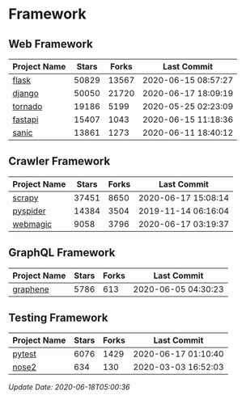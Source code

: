 # Framework

## Web Framework

| Project Name | Stars | Forks | Last Commit |
| ------------ | ----- | ----- | ----------- |
| [flask](https://github.com/pallets/flask) | 50829 | 13567 | 2020-06-15 08:57:27 |
| [django](https://github.com/django/django) | 50050 | 21720 | 2020-06-17 18:09:19 |
| [tornado](https://github.com/tornadoweb/tornado) | 19186 | 5199 | 2020-05-25 02:23:09 |
| [fastapi](https://github.com/tiangolo/fastapi) | 15407 | 1043 | 2020-06-15 11:18:36 |
| [sanic](https://github.com/huge-success/sanic) | 13861 | 1273 | 2020-06-11 18:40:12 |

## Crawler Framework

| Project Name | Stars | Forks | Last Commit |
| ------------ | ----- | ----- | ----------- |
| [scrapy](https://github.com/scrapy/scrapy) | 37451 | 8650 | 2020-06-17 15:08:14 |
| [pyspider](https://github.com/binux/pyspider) | 14384 | 3504 | 2019-11-14 06:16:04 |
| [webmagic](https://github.com/code4craft/webmagic) | 9058 | 3796 | 2020-06-17 03:19:37 |

## GraphQL Framework

| Project Name | Stars | Forks | Last Commit |
| ------------ | ----- | ----- | ----------- |
| [graphene](https://github.com/graphql-python/graphene) | 5786 | 613 | 2020-06-05 04:30:23 |

## Testing Framework

| Project Name | Stars | Forks | Last Commit |
| ------------ | ----- | ----- | ----------- |
| [pytest](https://github.com/pytest-dev/pytest) | 6076 | 1429 | 2020-06-17 01:10:40 |
| [nose2](https://github.com/nose-devs/nose2) | 634 | 130 | 2020-03-03 16:52:03 |

*Update Date: 2020-06-18T05:00:36*